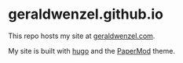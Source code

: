 # geraldwenzel.github.io

This repo hosts my site at [geraldwenzel.com](https://geraldwenzel.com).  

My site is built with [hugo](https://gohugo.io) and the [PaperMod](https://github.com/adityatelange/hugo-PaperMod) theme.
